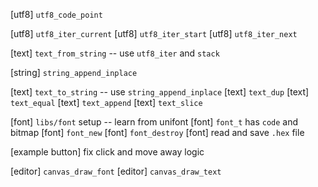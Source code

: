 [utf8] `utf8_code_point`

[utf8] `utf8_iter_current`
[utf8] `utf8_iter_start`
[utf8] `utf8_iter_next`

[text] `text_from_string` -- use `utf8_iter` and `stack`

[string] `string_append_inplace`

[text] `text_to_string` -- use `string_append_inplace`
[text] `text_dup`
[text] `text_equal`
[text] `text_append`
[text] `text_slice`

[font] `libs/font` setup -- learn from unifont
[font] `font_t` has `code` and bitmap
[font] `font_new`
[font] `font_destroy`
[font] read and save `.hex` file

[example button] fix click and move away logic

[editor] `canvas_draw_font`
[editor] `canvas_draw_text`
